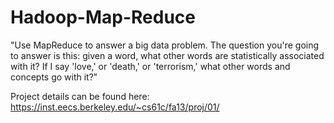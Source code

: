 Hadoop-Map-Reduce
=================

"Use MapReduce to answer a big data problem. The question you're going to answer is this: given a word, what other words are statistically associated with it? If I say 'love,' or 'death,' or 'terrorism,' what other words and concepts go with it?"

Project details can be found here: https://inst.eecs.berkeley.edu/~cs61c/fa13/proj/01/
